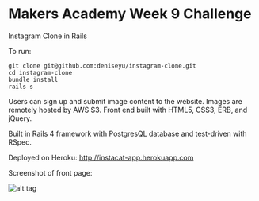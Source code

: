 Makers Academy Week 9 Challenge
==

Instagram Clone in Rails

To run: 

```
git clone git@github.com:deniseyu/instagram-clone.git
cd instagram-clone
bundle install
rails s
```

Users can sign up and submit image content to the website. Images are remotely hosted by AWS S3. Front end built with HTML5, CSS3, ERB, and jQuery.

Built in Rails 4 framework with PostgresQL database and test-driven with RSpec.

Deployed on Heroku: http://instacat-app.herokuapp.com 

Screenshot of front page:

![alt tag](https://raw.github.com/deniseyu/instagram-clone/master/public/images/screenshot.png)